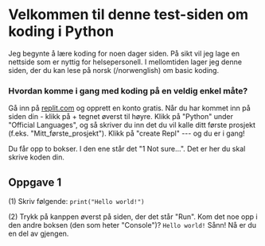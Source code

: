 # Velkommen til denne test-siden om koding i Python
Jeg begynte å lære koding for noen dager siden. På sikt vil jeg lage en nettside 
som er nyttig for helsepersonell. I mellomtiden lager jeg denne siden, der du kan 
lese på norsk (/norwenglish) om basic koding.

### Hvordan komme i gang med koding på en veldig enkel måte?
Gå inn på [replit.com](https://replit.com/) og opprett en konto gratis. Når du har 
kommet inn på siden din - klikk på + tegnet øverst til høyre. Klikk på "Python" under 
"Official Languages", og så skriver du inn det du vil kalle ditt første prosjekt 
(f.eks. "Mitt_første_prosjekt"). Klikk på "create Repl" --- og du er i gang!

Du får opp to bokser. I den ene står det "1 Not sure...". Det er her du skal skrive koden din.


## Oppgave 1
(1) Skriv følgende:
```print("Hello world!")```

(2) Trykk på kanppen øverst på siden, der det står "Run".
Kom det noe opp i den andre boksen (den som heter "Console")?
```Hello world!```
Sånn! Nå er du en del av gjengen.





